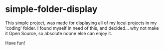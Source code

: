 # simple-folder-display
This simple project, was made for displaying all of my local projects in my 'coding' folder. 
I found myself in need of this, and decided... why not make it Open Source, so absolute noone else can enjoy it. 

Have fun!
